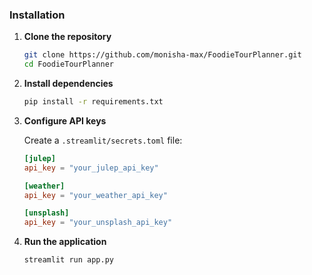 ### Installation

1. **Clone the repository**
   ```bash
   git clone https://github.com/monisha-max/FoodieTourPlanner.git
   cd FoodieTourPlanner
   ```

2. **Install dependencies**
   ```bash
   pip install -r requirements.txt
   ```

3. **Configure API keys**
   
   Create a `.streamlit/secrets.toml` file:
   ```toml
   [julep]
   api_key = "your_julep_api_key"

   [weather]
   api_key = "your_weather_api_key"

   [unsplash]
   api_key = "your_unsplash_api_key"
   ```

4. **Run the application**
   ```bash
   streamlit run app.py
   ```

